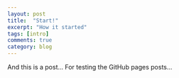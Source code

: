 ```yaml
---
layout: post
title:  "Start!"
excerpt: "How it started"
tags: [intro]
comments: true
category: blog
---
```

And this is a post... For testing the GitHub pages posts...
